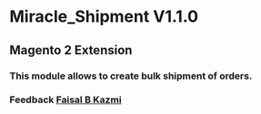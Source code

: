 # Miracle_Shipment V1.1.0
## Magento 2 Extension

### This module allows to create bulk shipment of orders.



### Feedback <a href="mailto:faisalkazmi53@gmail.com">Faisal B Kazmi</a>
